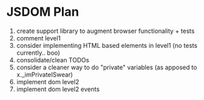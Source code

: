 # JSDOM Plan

 1. create support library to augment browser functionality + tests
 2. comment level1
 3. consider implementing HTML based elements in level1 (no tests currently.. boo)
 4. consolidate/clean TODOs
 5. consider a cleaner way to do "private" variables (as apposed to x._imPrivateISwear)
 6. implement dom level2
 7. implement dom level2 events
 